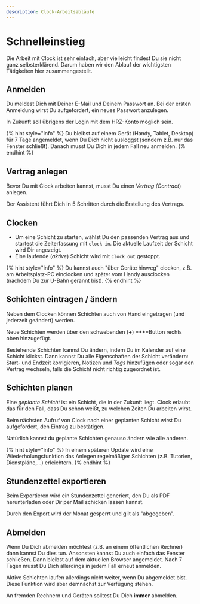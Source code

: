 ```yaml
---
description: Clock-Arbeitsabläufe
---
```


# Schnelleinstieg

Die Arbeit mit Clock ist sehr einfach, aber vielleicht findest Du sie nicht ganz selbsterklärend. Darum haben wir den Ablauf der wichtigsten Tätigkeiten hier zusammengestellt.

## Anmelden

Du meldest Dich mit Deiner E-Mail und Deinem Passwort an. Bei der ersten Anmeldung wirst Du aufgefordert, ein neues Passwort anzulegen.

In Zukunft soll übrigens der Login mit dem HRZ-Konto möglich sein.

{% hint style="info" %}
Du bleibst auf einem Gerät \(Handy, Tablet, Desktop\) für 7 Tage angemeldet, wenn Du Dich nicht ausloggst \(sondern z.B. nur das Fenster schließt\). Danach musst Du Dich in jedem Fall neu anmelden.
{% endhint %}

## Vertrag anlegen

Bevor Du mit Clock arbeiten kannst, musst Du einen _Vertrag \(Contract_\) anlegen.

Der Assistent führt Dich in 5 Schritten durch die Erstellung des Vertrags.

## Clocken

* Um eine Schicht zu starten, wählst Du den passenden Vertrag aus und startest die Zeiterfassung mit `clock in`. Die aktuelle Laufzeit der Schicht wird Dir angezeigt.
* Eine laufende \(_aktive_\) Schicht wird mit `clock out` gestoppt.

{% hint style="info" %}
Du kannst auch "über Geräte hinweg" clocken, z.B. am Arbeitsplatz-PC einclocken und später vom Handy ausclocken \(nachdem Du zur U-Bahn gerannt bist\).
{% endhint %}

## Schichten eintragen / ändern

Neben dem Clocken können Schichten auch von Hand eingetragen \(und jederzeit geändert\) werden.

Neue Schichten werden über den schwebenden \(**+**\) ****Button rechts oben hinzugefügt.

Bestehende Schichten kannst Du ändern, indem Du im Kalender auf eine Schicht klickst. Dann kannst Du alle Eigenschaften der Schicht verändern: Start- und Endzeit korrigieren, Notizen und _Tags_ hinzufügen oder sogar den Vertrag wechseln, falls die Schicht nicht richtig zugeordnet ist.

## Schichten planen

Eine _geplante Schicht_ ist ein Schicht, die in der Zukunft liegt. Clock erlaubt das für den Fall, dass Du schon weißt, zu welchen Zeiten Du arbeiten wirst.

Beim nächsten Aufruf von Clock nach einer geplanten Schicht wirst Du aufgefordert, den Eintrag zu bestätigen.

Natürlich kannst du geplante Schichten genauso ändern wie alle anderen.

{% hint style="info" %}
In einem späteren Update wird eine Wiederholungsfunktion das Anlegen regelmäßiger Schichten \(z.B. Tutorien, Dienstpläne,...\) erleichtern.
{% endhint %}

## Stundenzettel exportieren

Beim Exportieren wird ein Stundenzettel generiert, den Du als PDF herunterladen oder Dir per Mail schicken lassen kannst.

Durch den Export wird der Monat gesperrt und gilt als "abgegeben".

## Abmelden

Wenn Du Dich abmelden möchtest \(z.B. an einem öffentlichen Rechner\) dann kannst Du dies tun. Ansonsten kannst Du auch einfach das Fenster schließen. Dann bleibst auf dem aktuellen Browser angemeldet. Nach 7 Tagen musst Du Dich allerdings in jedem Fall erneut anmelden.

Aktive Schichten laufen allerdings nicht weiter, wenn Du abgemeldet bist. Diese Funktion wird aber demnächst zur Verfügung stehen.

An fremden Rechnern und Geräten solltest Du Dich **immer** abmelden.

